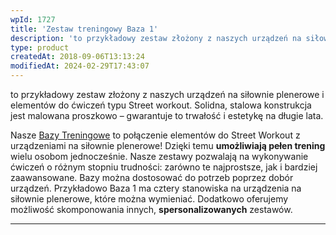 ```yaml
---
wpId: 1727
title: 'Zestaw treningowy Baza 1'
description: 'to przykładowy zestaw złożony z naszych urządzeń na siłownie plenerowe i elementów do ćwiczeń typu Street workout. Solidna, stalowa konstrukcja jest malowana proszkowo – gwarantuje to trwałość i estetykę na długie lata. Nasze Bazy Treningowe to połączenie elementów do Street Workout z urządzeniami na siłownie plenerowe! Dzięki temu umożliwiają pełen trening wielu osobom jednocześnie. Nasze ...'
type: product
createdAt: 2018-09-06T13:13:24
modifiedAt: 2024-02-29T17:43:07
---
```



to przykładowy zestaw złożony z naszych urządzeń na siłownie plenerowe i elementów do ćwiczeń typu Street workout. Solidna, stalowa konstrukcja jest malowana proszkowo – gwarantuje to trwałość i estetykę na długie lata.

Nasze [Bazy Treningowe](https://comes.pl/?s=baza+trening) to połączenie elementów do Street Workout z urządzeniami na siłownie plenerowe! Dzięki temu **umożliwiają pełen trening** wielu osobom jednocześnie. Nasze zestawy pozwalają na wykonywanie ćwiczeń o różnym stopniu trudności: zarówno te najprostsze, jak i bardziej zaawansowane. Bazy można dostosować do potrzeb poprzez dobór urządzeń. Przykładowo Baza 1 ma cztery stanowiska na urządzenia na siłownie plenerowe, które można wymieniać. Dodatkowo oferujemy możliwość skomponowania innych, **spersonalizowanych** zestawów.

* * *